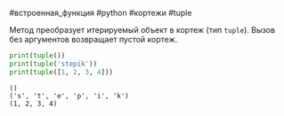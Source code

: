 #встроенная_функция #python #кортежи #tuple

Метод преобразует итерируемый объект в кортеж (тип `tuple`). Вызов без аргументов возвращает пустой кортеж.
```python
print(tuple())
print(tuple('stepik'))
print(tuple([1, 2, 3, 4]))
```
```
()
('s', 't', 'e', 'p', 'i', 'k')
(1, 2, 3, 4)
```